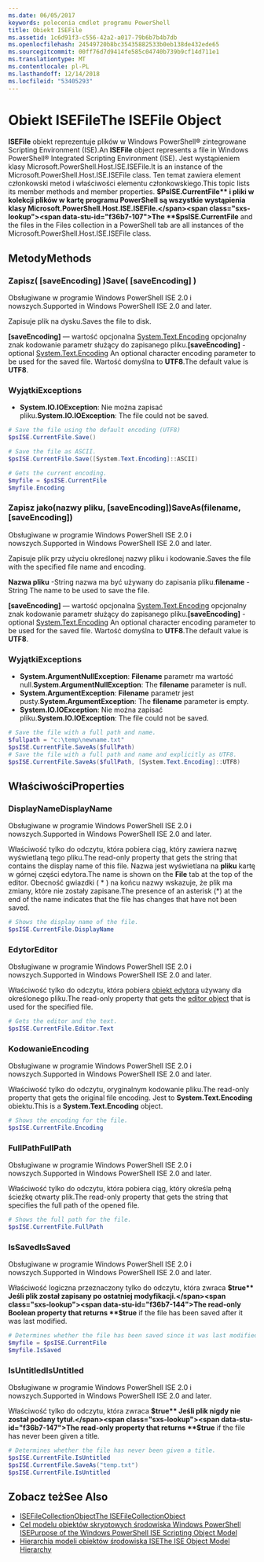 ```yaml
---
ms.date: 06/05/2017
keywords: polecenia cmdlet programu PowerShell
title: Obiekt ISEFile
ms.assetid: 1c6d91f3-c556-42a2-a017-79b6b7b4b7db
ms.openlocfilehash: 24549720b8bc35435882533b0eb138de432ede65
ms.sourcegitcommit: 00ff76d7d9414fe585c04740b739b9cf14d711e1
ms.translationtype: MT
ms.contentlocale: pl-PL
ms.lasthandoff: 12/14/2018
ms.locfileid: "53405293"
---
```

# <a name="the-isefile-object"></a><span data-ttu-id="f36b7-103">Obiekt ISEFile</span><span class="sxs-lookup"><span data-stu-id="f36b7-103">The ISEFile Object</span></span>

<span data-ttu-id="f36b7-104">**ISEFile** obiekt reprezentuje plików w Windows PowerShell® zintegrowane Scripting Environment (ISE).</span><span class="sxs-lookup"><span data-stu-id="f36b7-104">An **ISEFile** object represents a file in Windows PowerShell® Integrated Scripting Environment (ISE).</span></span> <span data-ttu-id="f36b7-105">Jest wystąpieniem klasy Microsoft.PowerShell.Host.ISE.ISEFile.</span><span class="sxs-lookup"><span data-stu-id="f36b7-105">It is an instance of the Microsoft.PowerShell.Host.ISE.ISEFile class.</span></span> <span data-ttu-id="f36b7-106">Ten temat zawiera element członkowski metod i właściwości elementu członkowskiego.</span><span class="sxs-lookup"><span data-stu-id="f36b7-106">This topic lists its member methods and member properties.</span></span> <span data-ttu-id="f36b7-107">**$PsISE.CurrentFile** i pliki w kolekcji plików w kartę programu PowerShell są wszystkie wystąpienia klasy Microsoft.PowerShell.Host.ISE.ISEFile.</span><span class="sxs-lookup"><span data-stu-id="f36b7-107">The **$psISE.CurrentFile** and the files in the Files collection in a PowerShell tab are all instances of the Microsoft.PowerShell.Host.ISE.ISEFile class.</span></span>

## <a name="methods"></a><span data-ttu-id="f36b7-108">Metody</span><span class="sxs-lookup"><span data-stu-id="f36b7-108">Methods</span></span>

### <a name="save-saveencoding-"></a><span data-ttu-id="f36b7-109">Zapisz\( \[saveEncoding\] \)</span><span class="sxs-lookup"><span data-stu-id="f36b7-109">Save\( \[saveEncoding\] \)</span></span>

<span data-ttu-id="f36b7-110">Obsługiwane w programie Windows PowerShell ISE 2.0 i nowszych.</span><span class="sxs-lookup"><span data-stu-id="f36b7-110">Supported in Windows PowerShell ISE 2.0 and later.</span></span>

<span data-ttu-id="f36b7-111">Zapisuje plik na dysku.</span><span class="sxs-lookup"><span data-stu-id="f36b7-111">Saves the file to disk.</span></span>

<span data-ttu-id="f36b7-112">**\[saveEncoding\]**  — wartość opcjonalna [System.Text.Encoding](https://msdn.microsoft.com/library/system.text.encoding.aspx) opcjonalny znak kodowanie parametr służący do zapisanego pliku.</span><span class="sxs-lookup"><span data-stu-id="f36b7-112">**\[saveEncoding\]** - optional [System.Text.Encoding](https://msdn.microsoft.com/library/system.text.encoding.aspx) An optional character encoding parameter to be used for the saved file.</span></span> <span data-ttu-id="f36b7-113">Wartość domyślna to **UTF8**.</span><span class="sxs-lookup"><span data-stu-id="f36b7-113">The default value is **UTF8**.</span></span>

### <a name="exceptions"></a><span data-ttu-id="f36b7-114">Wyjątki</span><span class="sxs-lookup"><span data-stu-id="f36b7-114">Exceptions</span></span>

- <span data-ttu-id="f36b7-115">**System.IO.IOException**: Nie można zapisać pliku.</span><span class="sxs-lookup"><span data-stu-id="f36b7-115">**System.IO.IOException**: The file could not be saved.</span></span>

```powershell
# Save the file using the default encoding (UTF8)
$psISE.CurrentFile.Save()

# Save the file as ASCII.
$psISE.CurrentFile.Save([System.Text.Encoding]::ASCII)

# Gets the current encoding.
$myfile = $psISE.CurrentFile
$myfile.Encoding
```

### <a name="saveasfilename-saveencoding"></a><span data-ttu-id="f36b7-116">Zapisz jako\(nazwy pliku, \[saveEncoding\]\)</span><span class="sxs-lookup"><span data-stu-id="f36b7-116">SaveAs\(filename, \[saveEncoding\]\)</span></span>

<span data-ttu-id="f36b7-117">Obsługiwane w programie Windows PowerShell ISE 2.0 i nowszych.</span><span class="sxs-lookup"><span data-stu-id="f36b7-117">Supported in Windows PowerShell ISE 2.0 and later.</span></span>

<span data-ttu-id="f36b7-118">Zapisuje plik przy użyciu określonej nazwy pliku i kodowanie.</span><span class="sxs-lookup"><span data-stu-id="f36b7-118">Saves the file with the specified file name and encoding.</span></span>

<span data-ttu-id="f36b7-119">**Nazwa pliku** -String nazwa ma być używany do zapisania pliku.</span><span class="sxs-lookup"><span data-stu-id="f36b7-119">**filename** - String The name to be used to save the file.</span></span>

<span data-ttu-id="f36b7-120">**\[saveEncoding\]**  — wartość opcjonalna [System.Text.Encoding](https://msdn.microsoft.com/library/system.text.encoding.aspx) opcjonalny znak kodowanie parametr służący do zapisanego pliku.</span><span class="sxs-lookup"><span data-stu-id="f36b7-120">**\[saveEncoding\]** - optional [System.Text.Encoding](https://msdn.microsoft.com/library/system.text.encoding.aspx) An optional character encoding parameter to be used for the saved file.</span></span> <span data-ttu-id="f36b7-121">Wartość domyślna to **UTF8**.</span><span class="sxs-lookup"><span data-stu-id="f36b7-121">The default value is **UTF8**.</span></span>

### <a name="exceptions"></a><span data-ttu-id="f36b7-122">Wyjątki</span><span class="sxs-lookup"><span data-stu-id="f36b7-122">Exceptions</span></span>

- <span data-ttu-id="f36b7-123">**System.ArgumentNullException**: **Filename** parametr ma wartość null.</span><span class="sxs-lookup"><span data-stu-id="f36b7-123">**System.ArgumentNullException**: The **filename** parameter is null.</span></span>
- <span data-ttu-id="f36b7-124">**System.ArgumentException**: **Filename** parametr jest pusty.</span><span class="sxs-lookup"><span data-stu-id="f36b7-124">**System.ArgumentException**: The **filename** parameter is empty.</span></span>
- <span data-ttu-id="f36b7-125">**System.IO.IOException**: Nie można zapisać pliku.</span><span class="sxs-lookup"><span data-stu-id="f36b7-125">**System.IO.IOException**: The file could not be saved.</span></span>

```powershell
# Save the file with a full path and name.
$fullpath = "c:\temp\newname.txt"
$psISE.CurrentFile.SaveAs($fullPath)
# Save the file with a full path and name and explicitly as UTF8.
$psISE.CurrentFile.SaveAs($fullPath, [System.Text.Encoding]::UTF8)
```

## <a name="properties"></a><span data-ttu-id="f36b7-126">Właściwości</span><span class="sxs-lookup"><span data-stu-id="f36b7-126">Properties</span></span>

### <a name="displayname"></a><span data-ttu-id="f36b7-127">DisplayName</span><span class="sxs-lookup"><span data-stu-id="f36b7-127">DisplayName</span></span>

<span data-ttu-id="f36b7-128">Obsługiwane w programie Windows PowerShell ISE 2.0 i nowszych.</span><span class="sxs-lookup"><span data-stu-id="f36b7-128">Supported in Windows PowerShell ISE 2.0 and later.</span></span>

<span data-ttu-id="f36b7-129">Właściwość tylko do odczytu, która pobiera ciąg, który zawiera nazwę wyświetlaną tego pliku.</span><span class="sxs-lookup"><span data-stu-id="f36b7-129">The read-only property that gets the string that contains the display name of this file.</span></span> <span data-ttu-id="f36b7-130">Nazwa jest wyświetlana na **pliku** kartę w górnej części edytora.</span><span class="sxs-lookup"><span data-stu-id="f36b7-130">The name is shown on the **File** tab at the top of the editor.</span></span> <span data-ttu-id="f36b7-131">Obecność gwiazdki \( \* \) na końcu nazwy wskazuje, że plik ma zmiany, które nie zostały zapisane.</span><span class="sxs-lookup"><span data-stu-id="f36b7-131">The presence of an asterisk \(\*\) at the end of the name indicates that the file has changes that have not been saved.</span></span>

```powershell
# Shows the display name of the file.
$psISE.CurrentFile.DisplayName
```

### <a name="editor"></a><span data-ttu-id="f36b7-132">Edytor</span><span class="sxs-lookup"><span data-stu-id="f36b7-132">Editor</span></span>

<span data-ttu-id="f36b7-133">Obsługiwane w programie Windows PowerShell ISE 2.0 i nowszych.</span><span class="sxs-lookup"><span data-stu-id="f36b7-133">Supported in Windows PowerShell ISE 2.0 and later.</span></span>

<span data-ttu-id="f36b7-134">Właściwość tylko do odczytu, która pobiera [obiekt edytora](The-ISEEditor-Object.md) używany dla określonego pliku.</span><span class="sxs-lookup"><span data-stu-id="f36b7-134">The read-only property that gets the [editor object](The-ISEEditor-Object.md) that is used for the specified file.</span></span>

```powershell
# Gets the editor and the text.
$psISE.CurrentFile.Editor.Text
```

### <a name="encoding"></a><span data-ttu-id="f36b7-135">Kodowanie</span><span class="sxs-lookup"><span data-stu-id="f36b7-135">Encoding</span></span>

<span data-ttu-id="f36b7-136">Obsługiwane w programie Windows PowerShell ISE 2.0 i nowszych.</span><span class="sxs-lookup"><span data-stu-id="f36b7-136">Supported in Windows PowerShell ISE 2.0 and later.</span></span>

<span data-ttu-id="f36b7-137">Właściwość tylko do odczytu, oryginalnym kodowanie pliku.</span><span class="sxs-lookup"><span data-stu-id="f36b7-137">The read-only property that gets the original file encoding.</span></span> <span data-ttu-id="f36b7-138">Jest to **System.Text.Encoding** obiektu.</span><span class="sxs-lookup"><span data-stu-id="f36b7-138">This is a **System.Text.Encoding** object.</span></span>

```powershell
# Shows the encoding for the file.
$psISE.CurrentFile.Encoding
```

### <a name="fullpath"></a><span data-ttu-id="f36b7-139">FullPath</span><span class="sxs-lookup"><span data-stu-id="f36b7-139">FullPath</span></span>

<span data-ttu-id="f36b7-140">Obsługiwane w programie Windows PowerShell ISE 2.0 i nowszych.</span><span class="sxs-lookup"><span data-stu-id="f36b7-140">Supported in Windows PowerShell ISE 2.0 and later.</span></span>

<span data-ttu-id="f36b7-141">Właściwość tylko do odczytu, która pobiera ciąg, który określa pełną ścieżkę otwarty plik.</span><span class="sxs-lookup"><span data-stu-id="f36b7-141">The read-only property that gets the string that specifies the full path of the opened file.</span></span>

```powershell
# Shows the full path for the file.
$psISE.CurrentFile.FullPath
```

### <a name="issaved"></a><span data-ttu-id="f36b7-142">IsSaved</span><span class="sxs-lookup"><span data-stu-id="f36b7-142">IsSaved</span></span>

<span data-ttu-id="f36b7-143">Obsługiwane w programie Windows PowerShell ISE 2.0 i nowszych.</span><span class="sxs-lookup"><span data-stu-id="f36b7-143">Supported in Windows PowerShell ISE 2.0 and later.</span></span>

<span data-ttu-id="f36b7-144">Właściwość logiczna przeznaczony tylko do odczytu, która zwraca **$true** Jeśli plik został zapisany po ostatniej modyfikacji.</span><span class="sxs-lookup"><span data-stu-id="f36b7-144">The read-only Boolean property that returns **$true** if the file has been saved after it was last modified.</span></span>

```powershell
# Determines whether the file has been saved since it was last modified.
$myfile = $psISE.CurrentFile
$myfile.IsSaved
```

### <a name="isuntitled"></a><span data-ttu-id="f36b7-145">IsUntitled</span><span class="sxs-lookup"><span data-stu-id="f36b7-145">IsUntitled</span></span>

<span data-ttu-id="f36b7-146">Obsługiwane w programie Windows PowerShell ISE 2.0 i nowszych.</span><span class="sxs-lookup"><span data-stu-id="f36b7-146">Supported in Windows PowerShell ISE 2.0 and later.</span></span>

<span data-ttu-id="f36b7-147">Właściwość tylko do odczytu, która zwraca **$true** Jeśli plik nigdy nie został podany tytuł.</span><span class="sxs-lookup"><span data-stu-id="f36b7-147">The read-only property that returns **$true** if the file has never been given a title.</span></span>

```powershell
# Determines whether the file has never been given a title.
$psISE.CurrentFile.IsUntitled
$psISE.CurrentFile.SaveAs("temp.txt")
$psISE.CurrentFile.IsUntitled
```

## <a name="see-also"></a><span data-ttu-id="f36b7-148">Zobacz też</span><span class="sxs-lookup"><span data-stu-id="f36b7-148">See Also</span></span>

- [<span data-ttu-id="f36b7-149">ISEFileCollectionObject</span><span class="sxs-lookup"><span data-stu-id="f36b7-149">The ISEFileCollectionObject</span></span>](The-ISEFileCollection-Object.md)
- [<span data-ttu-id="f36b7-150">Cel modelu obiektów skryptowych środowiska Windows PowerShell ISE</span><span class="sxs-lookup"><span data-stu-id="f36b7-150">Purpose of the Windows PowerShell ISE Scripting Object Model</span></span>](Purpose-of-the-Windows-PowerShell-ISE-Scripting-Object-Model.md)
- [<span data-ttu-id="f36b7-151">Hierarchia modeli obiektów środowiska ISE</span><span class="sxs-lookup"><span data-stu-id="f36b7-151">The ISE Object Model Hierarchy</span></span>](The-ISE-Object-Model-Hierarchy.md)